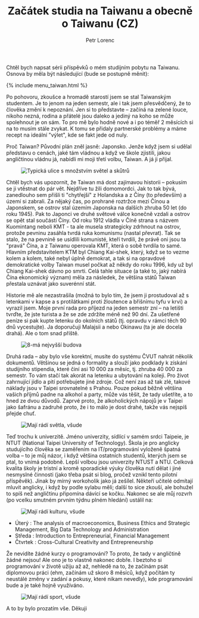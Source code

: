 ﻿---
layout: post
title: Začátek studia na Taiwanu a obecně o Taiwanu (CZ)
description: Jak to začalo s mým studiem na Taiwanu
author: Petr Lorenc
comments: true
---

Chtěl bych napsat sérii příspěvků o mém studijním pobytu na Taiwanu. Osnova by měla být následující (bude se postupně měnit):

{% include menu_taiwan.html %}

Po pohovoru, zkoušce a hromadě starostí jsem se stal Taiwanským studentem. Je to jenom na jeden semestr, ale i tak jsem přesvědčený, že to člověka změní k nepoznání. Jen si to představte – začíná na zelené louce, nikoho nezná, rodina a přátelé jsou daleko a jediný na koho se může spolehnout je on sám. To pro mě bylo hodně nové a i po téměř 2 měsících si na to musím stále zvykat. K tomu se přidaly partnerské problémy a máme recept na ideální "výlet", kde se fakt jede od nuly. 

Proč Taiwan? Původní plán zněl jasně: Japonsko. Jenže když jsem si udělal představu o cenách, jaké tám vládnou a když ve škole zjistili, jakou angličtinou vládnu já, nabídli mi moji třetí volbu, Taiwan. A já ji přijal.

<figure class="inage">
	<img src="{{ site.baseurl }}/images/Taiwan/01.JPG" alt="Typická ulice s množstvím světel a skůtrů" title="ulice v Taipei"/>
</figure>

 Chtěl bych vás upozornit, že Taiwan má dost zajímavou historii – pokusím se ji vtěstnat do pár vět. Nejdříve tu žili domomordci. Jak to tak bývá, zanedlouho sem přišli ti "chytřejší" z Holandska a z Číny (to především) a území si zabrali. Za nějaký čas, po prohrané roztržce mezi Čínou a Japonskem, se ostrov stal územím Japonska na dalších zhruba 50 let (do roku 1945). Pak to Japonci ve druhé světové válce konečně vzdali a ostrov se opět stal součástí Číny. Od roku 1912 vládla v Číně strana s názvem Kuomintang neboli KMT - ta ale musela strategicky zdrhnout na ostrov, protože pevninu zasáhla tvrdá ruka komunismu (nastal převrat). Tak se stalo, že na pevnině se usídlili komunisté, kteří tvrdili, že právě oni jsou ta "pravá" Čína, a z Taiwanu operovala KMT, která o sobě tvrdila to samé. Hlavním představitelem KTM byl Chiang Kai-shek, který, když se to vezme kolem a kolem, také nebyl úplně demokrat, a tak si na opravdové demokratické volby Taiwan musel počkat až někdy do roku 1996, kdy už byl Chiang Kai-shek dávno po smrti. Celá tahle situace (a také to, jaký nabírá Čína ekonomický význam) měla za následek, že většina států Taiwan přestala uznávat jako suverénní stát. 

Historie mě ale nezastrašila (možná to bylo tím, že jsem ji prostudoval až s letenkami v kapse a s protilátkami proti žloutence a břišnímu tyfu v krvi) a vyrazil jsem. Moje první rada pro příjezd na jeden semestr zní – na letišti tvrďte, že jste turista a že se zde zdržíte méně než 90 dní. Za ušetřené peníze si pak kupte letenku do okolních států (tj. opravdu v rámci těch 90 dnů vycestujte). Ja doporučuji Malajsii a nebo Okinawu (ta je ale docela drahá). Ale o tom snad příště.

<figure class="inage">
	<img src="{{ site.baseurl }}/images/Taiwan/02.JPG" alt="8-má nejvyšší budova" title="Taipei 101"/> 
</figure>

Druhá rada – aby bylo vše korektní, musíte do systému ČVUT nahrát několik dokumentů. Většinou se jedná o formality a slouží jako podklady k získání studijního stipendia, které činí asi 10 000 za měsíc, tj. zhruba 40 000 za semestr. To vám stačí tak akorát na letenku a ubytování na koleji. Pro život zahrnující jídlo a pití potřebujete jiné zdroje. Což není zas až tak zlé, takové náklady jsou v Taipei srovnatelné s Prahou. Pouze pokud běžně většina vašich příjmů padne na alkohol a party, může vás těšit, že tady ušetříte, a to hned ze dvou důvodů. Zaprvé proto, že alkoholických nápojů je v Taipei jako šafránu a zadruhé proto, že i to málo je dost drahé, takže vás nejspíš přejde chuť. 

<figure class="inage">
	<img src="{{ site.baseurl }}/images/Taiwan/03.JPG" alt="Mají rádí světla, všude" title="Hrad ze světel"/> 
</figure>

Teď trochu k univerzitě. Jméno univerzity, sídlící v samém srdci Taipeie, je NTUT (National Taipei University of Technology). Škola je pro anglicky studujícího člověka se zaměřením na IT/programování vyloženě špatná volba – to je můj názor, i když většina ostatních studentů, kterých jsem se ptal, to vnímá podobně. Lepší volbou jsou univerzity NTUST a NTU. Celková kvalita školy je tristní a kromě sporadické výuky člověka nutí dělat i jiné nesmyslné činnosti (jako třeba psát si blog, pročež vznikl tento pilotní příspěvěk). Jinak by mírný workoholik jako já zešílel. Někteří učitelé odmítají mluvit anglicky, i když by podle sylabu měli; další to sice zkouší, ale bohužel to spíš než angličtinu připomína dávící se kočku. Nakonec se ale můj rozvrh (po vcelku smutném prvním týdnu plném hledání) ustálil na:

<figure class="inage">
	<img src="{{ site.baseurl }}/images/Taiwan/04.JPG" alt="Mají rádí kulturu, všude" title="Jezírko s ostrůvkem u jednoho chrámu"/> 
</figure>

 - Úterý : The analysis of macroeconomics, Business Ethics and Strategic Management, Big Data Technology and Administration
 - Středa : Introduction to Entrepreneurial, Financial Management
 - Čtvrtek : Cross-Cultural Creativity and Entrepreneurship 

Že nevidíte žádné kurzy o programování? To proto, že tady v angličtině žádné nejsou! Ale ono je to vlastně nakonec dobře. I beztoho si programování v životě užiju až až, nehledě na to, že začínám psát diplomovou práci (ehm, začínám už skoro 8 měsíců, když počítám ty neustálé změny v zadání a pokusy, které nikam nevedly), kde programování bude a je také hojně využíváno.

<figure class="inage">
	<img src="{{ site.baseurl }}/images/Taiwan/05.JPG" alt="Mají rádí sport, všude" title="Běžecká trať před naší kolejí"/> 
</figure>

 A to by bylo prozatím vše. Děkuji



















